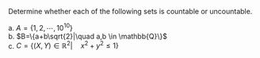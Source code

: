 Determine whether each of the following sets is countable or uncountable.

a. $`A = \{ 1,2,\cdots ,10^{10} \}`$  
b. $`B=\{a+b\sqrt{2}|\quad a,b \in \mathbb{Q}\}`$  
c. $`C=\{(X,Y) \in \mathbb{R}^2 |\quad x^2+y^2 \leq 1\}`$